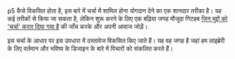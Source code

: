 p5 कैसे विकसित होता है, इस बारे में चर्चा में शामिल होना योगदान देने का एक शानदार तरीका है। यह कई तरीकों से किया जा सकता है, लेकिन शुरू करने के लिए एक बढ़िया जगह मौजूदा गिटहब [जिन मुद्दों को 'चर्चा' करार दिया गया है](https://github.com/processing/p5.js/labels/discubion) की जाँच करके और अपनी आवाज जोड़ें।

इस चर्चा के आधार पर इस उपधारा में दस्तावेज विकसित किए जाते हैं। यह वह जगह है जहां हम लाइब्रेरी के लिए वर्तमान और भविष्य के डिजाइन के बारे में विचारों को संकलित करते हैं।